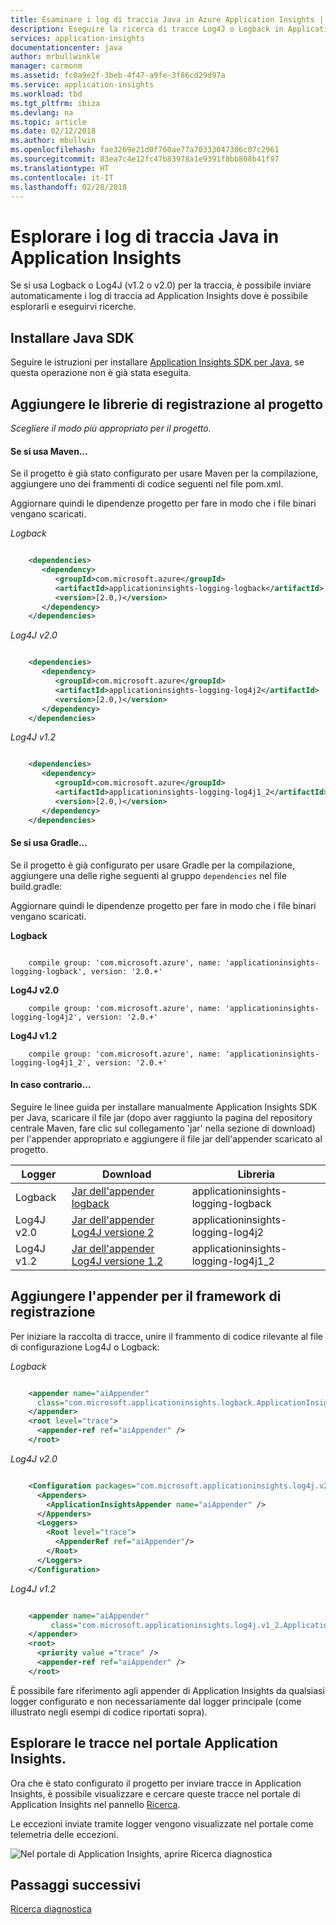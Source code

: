 ```yaml
---
title: Esaminare i log di traccia Java in Azure Application Insights | Documentazione Microsoft
description: Eseguire la ricerca di tracce Log4J o Logback in Application Insights
services: application-insights
documentationcenter: java
author: mrbullwinkle
manager: carmonm
ms.assetid: fc0a9e2f-3beb-4f47-a9fe-3f86cd29d97a
ms.service: application-insights
ms.workload: tbd
ms.tgt_pltfrm: ibiza
ms.devlang: na
ms.topic: article
ms.date: 02/12/2018
ms.author: mbullwin
ms.openlocfilehash: fae3269e21d0f760ae77a70333047306c07c2961
ms.sourcegitcommit: 83ea7c4e12fc47b83978a1e9391f8bb808b41f97
ms.translationtype: HT
ms.contentlocale: it-IT
ms.lasthandoff: 02/28/2018
---
```

# <a name="explore-java-trace-logs-in-application-insights"></a>Esplorare i log di traccia Java in Application Insights
Se si usa Logback o Log4J (v1.2 o v2.0) per la traccia, è possibile inviare automaticamente i log di traccia ad Application Insights dove è possibile esplorarli e eseguirvi ricerche.

## <a name="install-the-java-sdk"></a>Installare Java SDK

Seguire le istruzioni per installare [Application Insights SDK per Java][java], se questa operazione non è già stata eseguita.

## <a name="add-logging-libraries-to-your-project"></a>Aggiungere le librerie di registrazione al progetto
*Scegliere il modo più appropriato per il progetto.*

#### <a name="if-youre-using-maven"></a>Se si usa Maven...
Se il progetto è già stato configurato per usare Maven per la compilazione, aggiungere uno dei frammenti di codice seguenti nel file pom.xml.

Aggiornare quindi le dipendenze progetto per fare in modo che i file binari vengano scaricati.

*Logback*

```XML

    <dependencies>
       <dependency>
          <groupId>com.microsoft.azure</groupId>
          <artifactId>applicationinsights-logging-logback</artifactId>
          <version>[2.0,)</version>
       </dependency>
    </dependencies>
```

*Log4J v2.0*

```XML

    <dependencies>
       <dependency>
          <groupId>com.microsoft.azure</groupId>
          <artifactId>applicationinsights-logging-log4j2</artifactId>
          <version>[2.0,)</version>
       </dependency>
    </dependencies>
```

*Log4J v1.2*

```XML

    <dependencies>
       <dependency>
          <groupId>com.microsoft.azure</groupId>
          <artifactId>applicationinsights-logging-log4j1_2</artifactId>
          <version>[2.0,)</version>
       </dependency>
    </dependencies>
```

#### <a name="if-youre-using-gradle"></a>Se si usa Gradle...
Se il progetto è già configurato per usare Gradle per la compilazione, aggiungere una delle righe seguenti al gruppo `dependencies` nel file build.gradle:

Aggiornare quindi le dipendenze progetto per fare in modo che i file binari vengano scaricati.

**Logback**

```

    compile group: 'com.microsoft.azure', name: 'applicationinsights-logging-logback', version: '2.0.+'
```

**Log4J v2.0**

```
    compile group: 'com.microsoft.azure', name: 'applicationinsights-logging-log4j2', version: '2.0.+'
```

**Log4J v1.2**

```
    compile group: 'com.microsoft.azure', name: 'applicationinsights-logging-log4j1_2', version: '2.0.+'
```

#### <a name="otherwise-"></a>In caso contrario...
Seguire le linee guida per installare manualmente Application Insights SDK per Java, scaricare il file jar (dopo aver raggiunto la pagina del repository centrale Maven, fare clic sul collegamento 'jar' nella sezione di download) per l'appender appropriato e aggiungere il file jar dell'appender scaricato al progetto.

| Logger | Download | Libreria |
| --- | --- | --- |
| Logback |[Jar dell'appender logback](https://search.maven.org/#search%7Cga%7C1%7Ca%3A%22applicationinsights-logging-logback%22) |applicationinsights-logging-logback |
| Log4J v2.0 |[Jar dell'appender Log4J versione 2](https://search.maven.org/#search%7Cga%7C1%7Ca%3A%22applicationinsights-logging-log4j2%22) |applicationinsights-logging-log4j2 |
| Log4J v1.2 |[Jar dell'appender Log4J versione 1.2](https://search.maven.org/#search%7Cga%7C1%7Ca%3A%22applicationinsights-logging-log4j1_2%22) |applicationinsights-logging-log4j1_2 |


## <a name="add-the-appender-to-your-logging-framework"></a>Aggiungere l'appender per il framework di registrazione
Per iniziare la raccolta di tracce, unire il frammento di codice rilevante al file di configurazione Log4J o Logback: 

*Logback*

```XML

    <appender name="aiAppender" 
      class="com.microsoft.applicationinsights.logback.ApplicationInsightsAppender">
    </appender>
    <root level="trace">
      <appender-ref ref="aiAppender" />
    </root>
```

*Log4J v2.0*

```XML

    <Configuration packages="com.microsoft.applicationinsights.log4j.v2">
      <Appenders>
        <ApplicationInsightsAppender name="aiAppender" />
      </Appenders>
      <Loggers>
        <Root level="trace">
          <AppenderRef ref="aiAppender"/>
        </Root>
      </Loggers>
    </Configuration>
```

*Log4J v1.2*

```XML

    <appender name="aiAppender" 
         class="com.microsoft.applicationinsights.log4j.v1_2.ApplicationInsightsAppender">
    </appender>
    <root>
      <priority value ="trace" />
      <appender-ref ref="aiAppender" />
    </root>
```

È possibile fare riferimento agli appender di Application Insights da qualsiasi logger configurato e non necessariamente dal logger principale (come illustrato negli esempi di codice riportati sopra).

## <a name="explore-your-traces-in-the-application-insights-portal"></a>Esplorare le tracce nel portale Application Insights.
Ora che è stato configurato il progetto per inviare tracce in Application Insights, è possibile visualizzare e cercare queste tracce nel portale di Application Insights nel pannello [Ricerca][diagnostic].

Le eccezioni inviate tramite logger vengono visualizzate nel portale come telemetria delle eccezioni.

![Nel portale di Application Insights, aprire Ricerca diagnostica](./media/app-insights-java-trace-logs/10-diagnostics.png)

## <a name="next-steps"></a>Passaggi successivi
[Ricerca diagnostica][diagnostic]

<!--Link references-->

[diagnostic]: app-insights-diagnostic-search.md
[java]: app-insights-java-get-started.md



